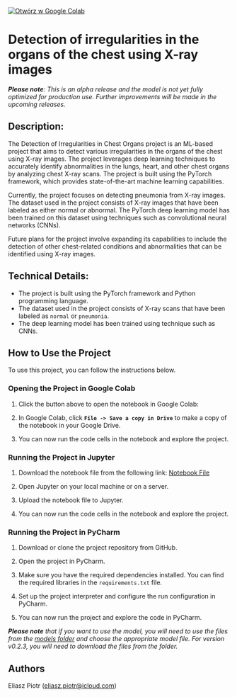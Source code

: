[![Otwórz w Google Colab](https://colab.research.google.com/assets/colab-badge.svg)](https://colab.research.google.com/drive/12HU4Z1lUAFhZ6Gwo20EgqQYXjkeUAaZc?usp=sharing)

# Detection of irregularities in the organs of the chest using X-ray images

***Please note**: This is an alpha release and the model is not yet fully optimized for production use. Further improvements will be made in the upcoming releases.*

## Description:

The Detection of Irregularities in Chest Organs project is an ML-based project that aims to detect various irregularities in the organs of the chest using X-ray images. The project leverages deep learning techniques to accurately identify abnormalities in the lungs, heart, and other chest organs by analyzing chest X-ray scans. The project is built using the PyTorch framework, which provides state-of-the-art machine learning capabilities.

Currently, the project focuses on detecting pneumonia from X-ray images. The dataset used in the project consists of X-ray images that have been labeled as either normal or abnormal. The PyTorch deep learning model has been trained on this dataset using techniques such as convolutional neural networks (CNNs).

Future plans for the project involve expanding its capabilities to include the detection of other chest-related conditions and abnormalities that can be identified using X-ray images.

## Technical Details:

* The project is built using the PyTorch framework and Python programming language.
* The dataset used in the project consists of X-ray scans that have been labeled as `normal` or `pneumonia`.
* The deep learning model has been trained using technique such as CNNs.

## How to Use the Project

To use this project, you can follow the instructions below.

### Opening the Project in Google Colab

1. Click the button above to open the notebook in Google Colab:
   
2. In Google Colab, click **`File -> Save a copy in Drive`** to make a copy of the notebook in your Google Drive.

3. You can now run the code cells in the notebook and explore the project.

### Running the Project in Jupyter

1. Download the notebook file from the following link:
   [Notebook File](https://github.com/eliaszpiotr/PneumoniaDetection/raw/main/pneumonia_detection_v02_3.ipynb)

2. Open Jupyter on your local machine or on a server.

3. Upload the notebook file to Jupyter.

4. You can now run the code cells in the notebook and explore the project.

### Running the Project in PyCharm

1. Download or clone the project repository from GitHub.

2. Open the project in PyCharm.

3. Make sure you have the required dependencies installed. You can find the required libraries in the `requirements.txt` file.

4. Set up the project interpreter and configure the run configuration in PyCharm.

5. You can now run the project and explore the code in PyCharm.

***Please note** that if you want to use the model, you will need to use the files from the [models folder](https://github.com/eliaszpiotr/PneumoniaDetection/tree/main/models) and choose the appropriate model file. For version v0.2.3, you will need to download the files from the folder.*


## Authors
Eliasz Piotr (eliasz.piotr@icloud.com)

